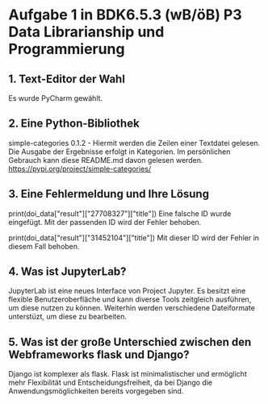 # Aufgabe 1 in BDK6.5.3 (wB/öB) P3 Data Librarianship und Programmierung
## 1. Text-Editor der Wahl
Es wurde PyCharm gewählt.

## 2. Eine Python-Bibliothek
simple-categories 0.1.2 - Hiermit werden die Zeilen einer Textdatei gelesen. Die Ausgabe der Ergebnisse erfolgt in Kategorien.
Im persönlichen Gebrauch kann diese README.md davon gelesen werden.
https://pypi.org/project/simple-categories/
 
## 3. Eine Fehlermeldung und Ihre Lösung
print(doi_data["result"]["27708327"]["title"]) Eine falsche ID wurde eingefügt.
Mit der passenden ID wird der Fehler behoben.

print(doi_data["result"]["31452104"]["title"]) 
Mit dieser ID wird der Fehler in diesem Fall behoben.

## 4. Was ist JupyterLab?
JupyterLab ist eine neues Interface von Project Jupyter. Es besitzt eine
flexible Benutzeroberfläche und kann diverse Tools zeitgleich ausführen,
um diese nutzen zu können. Weiterhin werden verschiedene Dateiformate unterstüzt,
um diese zu bearbeiten.

## 5. Was ist der große Unterschied zwischen den Webframeworks flask und Django?
Django ist komplexer als flask. Flask ist minimalistischer und ermöglicht
mehr Flexibilität und Entscheidungsfreiheit, da bei Django die Anwendungsmöglichkeiten
bereits vorgegeben sind.
